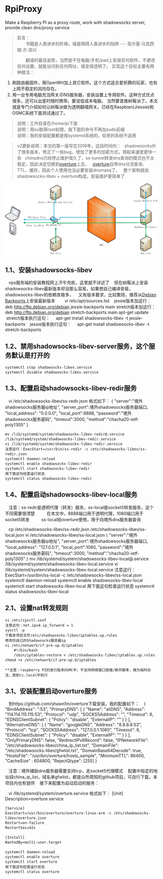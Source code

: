 ﻿# RpiProxy
Make a Raspberry PI as a proxy route, work with shadowsocks server, provide clean dns/proxy service
> 前言：  
> 　　书籍是人类进步的阶梯，墙是阻碍人类进步的陷阱   --- 高尔基·马克西姆·方·滨兴
>  
> 　　翻墙的最佳姿势，当然是不在电脑/手机/pad上安装任何软件，不更改任何设置，就能访问到任何网址，墙变得透明了。
> 实现这个目标主要有两种做法：  
1. 刷路由器固件，用OpenWrt加上其它软件。这个方式适合爱折腾的玩家，也有上网不稳定的风险存在。  
2. 用一台专用电脑充当网关/DNS服务器，安装设置上专用软件。这种方式优点很多，还可以出差时随时携带。要说低成本电脑，
当然要首推树莓派了。本文就是专门介绍如何让树莓派做为透明翻墙网关。已经在Raspbian(Jiessie)和OSMC系统下面测试通过了。

> 说明：工作目录在/home/pi下面  
> 说明：用su取得root权限，我下面的命令不再加sudo前缀  
> 说明：我的安装配置都是按systemd系统的，较老的系统不适用  

> v2更新说明：本文的第一版写在2016年，这段时间内：
>   shadowsocks升了很多版本，修正了一些bug，增加了更多的加密方式，用起来速度更快一些
>   chinadns已经停止维护很久了，ss-tunnel转发dns查询的模式也不太稳定，因此决定切换到[overture](https://github.com/shawn1m/overture)上去，
>   [overture](https://github.com/shawn1m/overture)自带dns分流查询、TTL、缓存，因此个人使用也没必要安装dnsmasq了，
>   整个架构就由shadowsocks-libev + overture构成，安装维护更简单了

![系统架构图](systems.jpg "系统架构图")

## 1.1、安装shadowsocks-libev
    vps服务端的安装教程网上汗牛充栋，这里就不详述了
    但在树莓派上安装shadowsocks-libev最新版本却没那么容易，如果想自己编译安装，shadowsocks-libev的依赖库极多，
    又有版本要求，比较繁琐，推荐从[Debian Backports](https://backports.debian.org/Instructions/)上安装最新版本
    
    vi /etc/apt/sources.list
    jessie版本加这行：
         deb http://ftp.debian.org/debian jessie-backports main
    stretch版本加这行：
         deb http://ftp.debian.org/debian stretch-backports main
    apt-get update
    stretch版本执行这句：
         apt-get install shadowsocks-libev -t jessie-backports
    jessie版本执行这句：
         apt-get install shadowsocks-libev -t stretch-backports
    
## 1.2、禁用shadowsocks-libev-server服务，这个服务默认是打开的

    systemctl stop shadowsocks-libev.service
    systemctl disable shadowsocks-libev.service

## 1.3、配置启动shadowsocks-libev-redir服务

    vi /etc/shadowsocks-libev/ss-redir.json
    格式如下：
    {
        "server":"境外shadowsocks服务器ip地址",
        "server_port":境外shadowsocks服务器端口,
        "local_address": "0.0.0.0",
        "local_port":8888,
        "password":"境外shadowsocks服务密码",
        "timeout":3000,
        "method":"chacha20-ietf-poly1305"
    }

    mv /lib/systemd/system/shadowsocks-libev-redir@.service /lib/systemd/system/shadowsocks-libev-redir.service
    vi /lib/systemd/system/shadowsocks-libev-redir.service
    注意这行：ExecStart=/usr/bin/ss-redir -c /etc/shadowsocks-libev/ss-redir.json
    systemctl daemon-reload
    systemctl enable shadowsocks-libev-redir
    systemctl start shadowsocks-libev-redir
    用下面这句检查运行状态
    systemctl status shadowsocks-libev-redir

## 1.4、配置启动shadowsocks-libev-local服务

    注意：ss-redir是透明代理（转发）服务，ss-local是socket5转发服务，这个不同需要很清楚
          在本文中，8888端口用于透明代理，1080端口用于socket5转发
          ss-local给overture使用，用于向境外dns服务器查询
          
    cp /etc/shadowsocks-libev/ss-redir.json /etc/shadowsocks-libev/ss-local.json
    vi /etc/shadowsocks-libev/ss-local.json
    {
        "server":"境外shadowsocks服务器ip地址",
        "server_port":境外shadowsocks服务器端口,
        "local_address": "127.0.0.1",
        "local_port":1080,
        "password":"境外shadowsocks服务密码",
        "timeout":3000,
        "method":"chacha20-ietf-poly1305"
    }
    mv /lib/systemd/system/shadowsocks-libev-local@.service /lib/systemd/system/shadowsocks-libev-local.service
    vi /lib/systemd/system/shadowsocks-libev-local.service
    注意这行：ExecStart=/usr/bin/ss-local -c /etc/shadowsocks-libev/ss-local.json
    systemctl daemon-reload
    systemctl enable shadowsocks-libev-local
    systemctl start shadowsocks-libev-local
    用下面这句检查运行状态
    systemctl status shadowsocks-libev-local

## 2.1、设置nat转发规则

    vi /etc/sysctl.conf
    注意这句：net.ipv4.ip_forward = 1
    sysctl -p
    下载本项目文件/etc/shadowsocks-libev/iptables.up.rules
    修改你自己的Shadowsocks服务器ip
    vi /etc/network/if-pre-up.d/iptables
        #!/bin/bash
        /sbin/iptables-restore < /etc/shadowsocks-libev/iptables.up.rules
    chmod +x /etc/network/if-pre-up.d/iptables

    **注意：raspberry PI的发行版本OSMC中，不支持网络接口链接/断开脚本，做为临时办法，放到rc.local中执行

## 3.1、安装配置启动overture服务
    
    到https://github.com/shawn1m/overture下载安装，我的配置如下：
    {
      "BindAddress": ":53",
      "PrimaryDNS": [
        {
        "Name": "aliDNS",
        "Address": "114.114.115.115:53",
        "Protocol": "udp",
        "SOCKS5Address": "",
        "Timeout": 6,
        "EDNSClientSubnet": {
          "Policy": "disable",
          "ExternalIP": ""
          }
        }
       ],
      "AlternativeDNS": [
      {
        "Name": "googleDNS",
        "Address": "8.8.8.8:53",
        "Protocol": "tcp",
        "SOCKS5Address": "127.0.0.1:1080",
        "Timeout": 6,
        "EDNSClientSubnet": {
          "Policy": "disable",
          "ExternalIP": ""
        }
      }
    ],
    "OnlyPrimaryDNS": false,
    "RedirectIPv6Record": false,
    "IPNetworkFile": "/etc/shadowsocks-libev/china_ip_list.txt",
    "DomainFile": "/etc/shadowsocks-libev/gfwlist.txt",
    "DomainBase64Decode": true,
    "HostsFile": "/usr/bin/overture/hosts_sample",
    "MinimumTTL": 86400,
    "CacheSize" : 604800,
    "RejectQtype": [255]
  }
    
    注意：境外辅助dns服务器需要支持tcp，走socket5代理模式
    配置中指定的地址段china_ip_list，域名单gfwlist，都是众所周知的github项目，可自行下载，本项目内也有提供
    接下来配置为自动启动的服务：
    
    vi /lib/systemd/system/overture.service
    格式如下：
    [Unit]
    Description=overture service
    
    [Service]
    ExecStart=/usr/bin/overture/overture-linux-arm -c /etc/shadowsocks-libev/overture.json
    Restart=on-failure
    RestartSec=42s
    
    [Install]
    WantedBy=multi-user.target

    systemctl daemon-reload
    systemctl enable overture
    systemctl start overture
    用下面这句检查运行状态
    systemctl status overture
